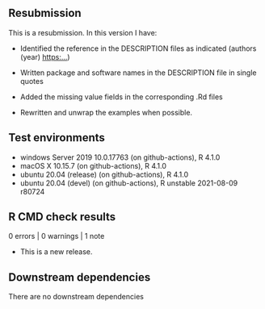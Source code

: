 ## Resubmission
This is a resubmission. In this version I have:

* Identified the reference in the DESCRIPTION files as indicated (authors (year) <https:...>)

* Written package and software names in the DESCRIPTION file in single quotes

* Added the missing value fields in the corresponding .Rd files

* Rewritten and unwrap the examples when possible.


## Test environments
* windows Server 2019 10.0.17763 (on github-actions), R 4.1.0
* macOS X 10.15.7 (on github-actions), R 4.1.0
* ubuntu 20.04 (release) (on github-actions), R 4.1.0
* ubuntu 20.04 (devel) (on github-actions), R unstable 2021-08-09 r80724

## R CMD check results

0 errors | 0 warnings | 1 note

* This is a new release.

## Downstream dependencies
There are no downstream dependencies
